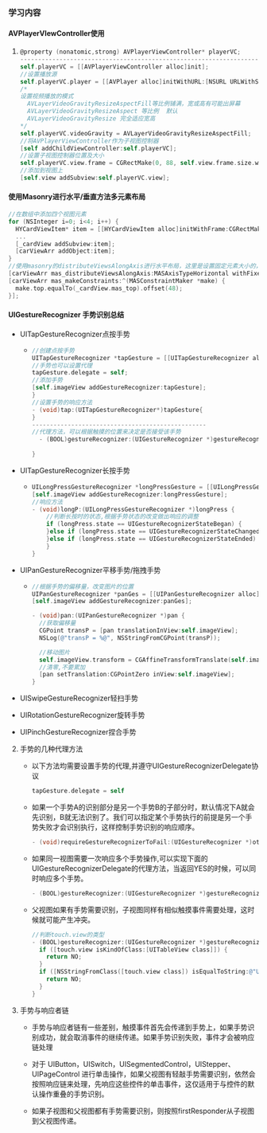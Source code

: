 ### 学习内容

#### AVPlayerVIewController使用

1. ```objective-c
   @property (nonatomic,strong) AVPlayerViewController* playerVC;
   -------------------------------------------------------------------
   self.playerVC = [[AVPlayerViewController alloc]init];
   //设置播放源
   self.playerVC.player = [[AVPlayer alloc]initWithURL:[NSURL URLWithString:@"http://clips.vorwaerts-gmbh.de/big_buck_bunny.mp4"]];
   /*
   设置视频播放的模式
     AVLayerVideoGravityResizeAspectFill等比例铺满，宽或高有可能出屏幕
     AVLayerVideoGravityResizeAspect 等比例  默认
     AVLayerVideoGravityResize 完全适应宽高
   */
   self.playerVC.videoGravity = AVLayerVideoGravityResizeAspectFill;
   //将AVPlayerViewController作为子视图控制器
   [self addChildViewController:self.playerVC];
   //设置子视图控制器位置及大小
   self.playerVC.view.frame = CGRectMake(0, 88, self.view.frame.size.width, self.view.frame.size.height/3);
   //添加到视图上
   [self.view addSubview:self.playerVC.view];
   ```

#### 使用Masonry进行水平/垂直方法多元素布局

```objective-c
//在数组中添加四个视图元素
for (NSInteger i=0; i<4; i++) {
  HYCardViewItem* item = [[HYCardViewItem alloc]initWithFrame:CGRectMake(0, 0, 50, 77)];
  ...
  [_cardView addSubview:item];
  [carViewArr addObject:item];
}
//使用masonry的distributeViewsAlongAxis进行水平布局，这里是设置固定元素大小的，还有一种是设置固定间距的为withFixedSpacing,同样可以设置Axis参数为Vertical，可以在纵向进行布局
[carViewArr mas_distributeViewsAlongAxis:MASAxisTypeHorizontal withFixedItemLength:50.f leadSpacing:22.f tailSpacing:22.f];
[carViewArr mas_makeConstraints:^(MASConstraintMaker *make) {
  make.top.equalTo(_cardView.mas_top).offset(48);
}];
```

#### UIGestureRecognizer 手势识别总结

   - UITapGestureRecognizer点按手势

     - ```objective-c
       //创建点按手势
       UITapGestureRecognizer *tapGesture = [[UITapGestureRecognizer alloc] initWithTarget:self action:@selector(tap:)];
       //手势也可以设置代理
       tapGesture.delegate = self;
       //添加手势
       [self.imageView addGestureRecognizer:tapGesture];
       }
       //设置手势的响应方法
       - (void)tap:(UITapGestureRecognizer*)tapGesture{
       }
       -------------------------------------------------
       //代理方法，可以根据触摸的位置来决定是否接受该手势
         - (BOOL)gestureRecognizer:(UIGestureRecognizer *)gestureRecognizer shouldReceiveTouch:(UITouch *)touch {
         
       }
       ```

   - UITapGestureRecognizer长按手势

     - ```objective-c
       UILongPressGestureRecognizer *longPressGesture = [[UILongPressGestureRecognizer alloc]initWithTarget:self action:@selector(longPress:)];
       [self.imageView addGestureRecognizer:longPressGesture];
       //响应方法
       - (void)longP:(UILongPressGestureRecognizer *)longPress {
           //判断长按时的状态,根据手势状态的改变做出响应的调整
           if (longPress.state == UIGestureRecognizerStateBegan) {
           }else if (longPress.state == UIGestureRecognizerStateChanged) {
           }else if (longPress.state == UIGestureRecognizerStateEnded) {
           }
       }
       ```

   - UIPanGestureRecognizer平移手势/拖拽手势

     - ```objective-c
       //根据手势的偏移量，改变图片的位置
       UIPanGestureRecognizer *panGes = [[UIPanGestureRecognizer alloc] initWithTarget:self action:@selector(pan:)];
       [self.imageView addGestureRecognizer:panGes];
       
       - (void)pan:(UIPanGestureRecognizer *)pan {
         //获取偏移量
         CGPoint transP = [pan translationInView:self.imageView];
         NSLog(@"transP = %@", NSStringFromCGPoint(transP));
       
         //移动图片
         self.imageView.transform = CGAffineTransformTranslate(self.imageView.transform, transP.x, transP.y);
         //清零,不要累加
         [pan setTranslation:CGPointZero inView:self.imageView];
       }
       ```

   - UISwipeGestureRecognizer轻扫手势

   - UIRotationGestureRecognizer旋转手势

   - UIPinchGestureRecognizer捏合手势

2. 手势的几种代理方法

   - 以下方法均需要设置手势的代理,并遵守UIGestureRecognizerDelegate协议

     ```objective-c
     tapGesture.delegate = self
     ```

   - 如果一个手势A的识别部分是另一个手势B的子部分时，默认情况下A就会先识别，B就无法识别了。我们可以指定某个手势执行的前提是另一个手势失败才会识别执行，这样控制手势识别的响应顺序。

     ```objective-c
     - (void)requireGestureRecognizerToFail:(UIGestureRecognizer *)otherGestureRecognizer;
     ```

   - 如果同一视图需要一次响应多个手势操作,可以实现下面的UIGestureRecognizerDelegate的代理方法，当返回YES的时候，可以同时响应多个手势。

     ```objective-c
     - (BOOL)gestureRecognizer:(UIGestureRecognizer *)gestureRecognizer shouldRecognizeSimultaneouslyWithGestureRecognizer:(UIGestureRecognizer *)otherGestureRecognizer;
     ```

   - 父视图如果有手势需要识别，子视图同样有相似触摸事件需要处理，这时候就可能产生冲突。

     ```objective-c
     //判断touch.view的类型
     - (BOOL)gestureRecognizer:(UIGestureRecognizer *)gestureRecognizer shouldReceiveTouch:(UITouch *)touch{
       if ([touch.view isKindOfClass:[UITableView class]]) {
         return NO;
       }
       if ([NSStringFromClass([touch.view class]) isEqualToString:@"UITableViewCellContentView"]) {
         return NO;
       }
     }
     ```

3. 手势与响应者链

   - 手势与响应者链有一些差别，触摸事件首先会传递到手势上，如果手势识别成功，就会取消事件的继续传递。如果手势识别失败，事件才会被响应链处理

   - 对于 UIButton，UISwitch，UISegmentedControl，UIStepper、UIPageControl 进行单击操作，如果父视图有轻敲手势需要识别，依然会按照响应链来处理，先响应这些控件的单击事件，这仅适用于与控件的默认操作重叠的手势识别。

   - 如果子视图和父视图都有手势需要识别，则按照firstResponder从子视图到父视图传递。

     

   

     

     


